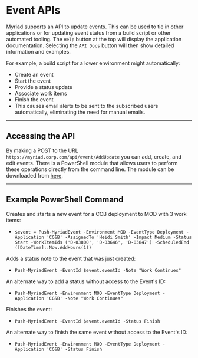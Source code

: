 # Event APIs
Myriad supports an API to update events. This can be used to tie in other applications or for updating event status from a build script or other automated tooling. The `Help` button at the top will display the application documentation. Selecting the `API Docs` button will then show detailed information and examples.

For example, a build script for a lower environment might automatically:

* Create an event
* Start the event
* Provide a status update
* Associate work items
* Finish the event
* This causes email alerts to be sent to the subscribed users automatically, eliminating the need for manual emails.

---
## Accessing the API
By making a POST to the URL `https://myriad.corp.com/api/event/AddUpdate` you can add, create, and edit events. There is a PowerShell module that allows users to perform these operations directly from the command line. The module can be downloaded from [here](http://localhost:30648/Help/DownloadPSScript).

---
## Example PowerShell Command
Creates and starts a new event for a CCB deployment to MOD with 3 work items:
* `$event = Push-MyriadEvent -Environment MOD -EventType Deployment -Application 'CC&B' -AssignedTo 'Heidi Smith' -Impact Medium -Status Start -WorkItemIds ('D-03800', 'D-03646', 'D-03847') -ScheduledEnd ([DateTime]::Now.AddHours(1))`

Adds a status note to the event that was just created:
* `Push-MyriadEvent -EventId $event.eventId -Note "Work Continues"`

An alternate way to add a status without access to the Event's ID:
* `Push-MyriadEvent -Environment MOD -EventType Deployment -Application 'CC&B' -Note "Work Continues"`

Finishes the event:
* `Push-MyriadEvent -EventId $event.eventId -Status Finish`

An alternate way to finish the same event without access to the Event's ID:
* `Push-MyriadEvent -Environment MOD -EventType Deployment -Application 'CC&B' -Status Finish`